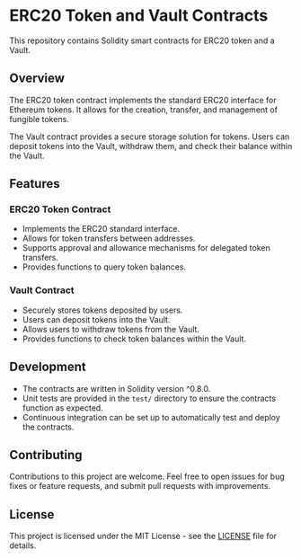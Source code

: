 # ERC20 Token and Vault Contracts

This repository contains Solidity smart contracts for ERC20 token and a Vault.

## Overview

The ERC20 token contract implements the standard ERC20 interface for Ethereum tokens. It allows for the creation, transfer, and management of fungible tokens.

The Vault contract provides a secure storage solution for tokens. Users can deposit tokens into the Vault, withdraw them, and check their balance within the Vault.

## Features

### ERC20 Token Contract
- Implements the ERC20 standard interface.
- Allows for token transfers between addresses.
- Supports approval and allowance mechanisms for delegated token transfers.
- Provides functions to query token balances.

### Vault Contract
- Securely stores tokens deposited by users.
- Users can deposit tokens into the Vault.
- Allows users to withdraw tokens from the Vault.
- Provides functions to check token balances within the Vault.

## Development

- The contracts are written in Solidity version ^0.8.0.
- Unit tests are provided in the `test/` directory to ensure the contracts function as expected.
- Continuous integration can be set up to automatically test and deploy the contracts.

## Contributing

Contributions to this project are welcome. Feel free to open issues for bug fixes or feature requests, and submit pull requests with improvements.

## License

This project is licensed under the MIT License - see the [LICENSE](LICENSE) file for details.
